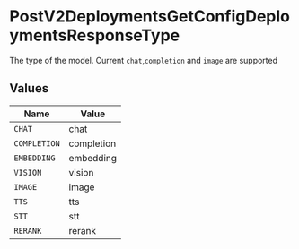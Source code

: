 # PostV2DeploymentsGetConfigDeploymentsResponseType

The type of the model. Current `chat`,`completion` and `image` are supported


## Values

| Name         | Value        |
| ------------ | ------------ |
| `CHAT`       | chat         |
| `COMPLETION` | completion   |
| `EMBEDDING`  | embedding    |
| `VISION`     | vision       |
| `IMAGE`      | image        |
| `TTS`        | tts          |
| `STT`        | stt          |
| `RERANK`     | rerank       |
